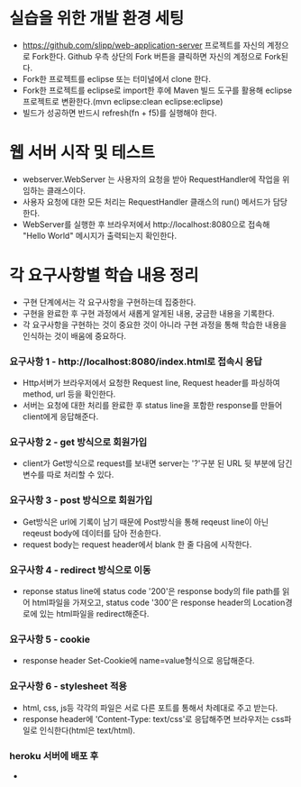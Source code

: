 # 실습을 위한 개발 환경 세팅
* https://github.com/slipp/web-application-server 프로젝트를 자신의 계정으로 Fork한다. Github 우측 상단의 Fork 버튼을 클릭하면 자신의 계정으로 Fork된다.
* Fork한 프로젝트를 eclipse 또는 터미널에서 clone 한다.
* Fork한 프로젝트를 eclipse로 import한 후에 Maven 빌드 도구를 활용해 eclipse 프로젝트로 변환한다.(mvn eclipse:clean eclipse:eclipse)
* 빌드가 성공하면 반드시 refresh(fn + f5)를 실행해야 한다.

# 웹 서버 시작 및 테스트
* webserver.WebServer 는 사용자의 요청을 받아 RequestHandler에 작업을 위임하는 클래스이다.
* 사용자 요청에 대한 모든 처리는 RequestHandler 클래스의 run() 메서드가 담당한다.
* WebServer를 실행한 후 브라우저에서 http://localhost:8080으로 접속해 "Hello World" 메시지가 출력되는지 확인한다.

# 각 요구사항별 학습 내용 정리
* 구현 단계에서는 각 요구사항을 구현하는데 집중한다. 
* 구현을 완료한 후 구현 과정에서 새롭게 알게된 내용, 궁금한 내용을 기록한다.
* 각 요구사항을 구현하는 것이 중요한 것이 아니라 구현 과정을 통해 학습한 내용을 인식하는 것이 배움에 중요하다. 

### 요구사항 1 - http://localhost:8080/index.html로 접속시 응답
* Http서버가 브라우저에서 요청한 Request line, Request header를 파싱하여 method, url 등을 확인한다.
* 서버는 요청에 대한 처리를 완료한 후 status line을 포함한 response를 만들어 client에게 응답해준다.

### 요구사항 2 - get 방식으로 회원가입
* client가 Get방식으로 request를 보내면 server는 '?'구분 된 URL 뒷 부분에 담긴 변수를 따로 처리할 수 있다.

### 요구사항 3 - post 방식으로 회원가입
* Get방식은 url에 기록이 남기 때문에 Post방식을 통해 reqeust line이 아닌 reqeust body에 데이터를 담아 전송한다.
* request body는 request header에서 blank 한 줄 다음에 시작한다.

### 요구사항 4 - redirect 방식으로 이동
* reponse status line에 status code '200'은 response body의 file path를 읽어 html파일을 가져오고,
status code '300'은 response header의 Location경로에 있는 html파일을 redirect해준다. 

### 요구사항 5 - cookie
* response header Set-Cookie에 name=value형식으로 응답해준다. 

### 요구사항 6 - stylesheet 적용
* html, css, js등 각각의 파일은 서로 다른 포트를 통해서 차례대로 주고 받는다.
* response header에 'Content-Type: text/css'로 응답해주면 브라우저는 css파일로 인식한다(html은 text/html).

### heroku 서버에 배포 후
* 